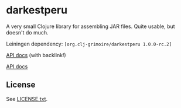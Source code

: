 # darkestperu

A very small Clojure library for assembling JAR files. Quite usable, but doesn't
do much.

Leiningen dependency: `[org.clj-grimoire/darkestperu 1.0.0-rc.2]`

[API docs](https://clj-grenada.github.io/darkestperu/api-docs) (with backlink!)

[API docs](https://clj-grenada.github.com/darkestperu/api-docs)

## License

See [LICENSE.txt](LICENSE.txt).
